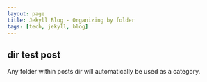 ```yaml
---
layout: page
title: Jekyll Blog - Organizing by folder
tags: [tech, jekyll, blog]
---
```


## dir test post

Any folder within posts dir will automatically be used as a category.
